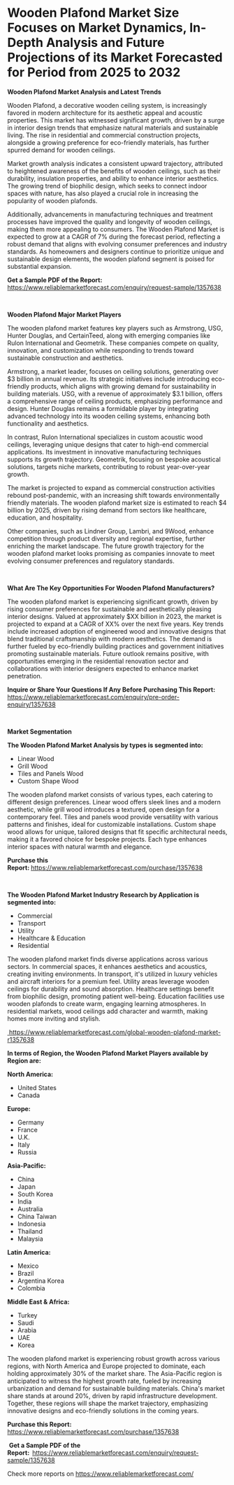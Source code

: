 <p><h1>Wooden Plafond Market Size Focuses on Market Dynamics, In-Depth Analysis and Future Projections of its Market Forecasted for Period from 2025 to 2032</h1></p><p><strong>Wooden Plafond Market Analysis and Latest Trends</strong></p>
<p><p>Wooden Plafond, a decorative wooden ceiling system, is increasingly favored in modern architecture for its aesthetic appeal and acoustic properties. This market has witnessed significant growth, driven by a surge in interior design trends that emphasize natural materials and sustainable living. The rise in residential and commercial construction projects, alongside a growing preference for eco-friendly materials, has further spurred demand for wooden ceilings.</p><p>Market growth analysis indicates a consistent upward trajectory, attributed to heightened awareness of the benefits of wooden ceilings, such as their durability, insulation properties, and ability to enhance interior aesthetics. The growing trend of biophilic design, which seeks to connect indoor spaces with nature, has also played a crucial role in increasing the popularity of wooden plafonds.</p><p>Additionally, advancements in manufacturing techniques and treatment processes have improved the quality and longevity of wooden ceilings, making them more appealing to consumers. The Wooden Plafond Market is expected to grow at a CAGR of 7% during the forecast period, reflecting a robust demand that aligns with evolving consumer preferences and industry standards. As homeowners and designers continue to prioritize unique and sustainable design elements, the wooden plafond segment is poised for substantial expansion.</p></p>
<p><strong>Get a Sample PDF of the Report:&nbsp;</strong> <a href="https://www.reliablemarketforecast.com/enquiry/request-sample/1357638?utm_campaign=3225&utm_medium=2&utm_source=Github&utm_content=ia&utm_term=22032025&utm_id=wooden-plafond">https://www.reliablemarketforecast.com/enquiry/request-sample/1357638</a></p>
<p>&nbsp;</p>
<p><strong>Wooden Plafond Major Market Players</strong></p>
<p><p>The wooden plafond market features key players such as Armstrong, USG, Hunter Douglas, and CertainTeed, along with emerging companies like Rulon International and Geometrik. These companies compete on quality, innovation, and customization while responding to trends toward sustainable construction and aesthetics.</p><p>Armstrong, a market leader, focuses on ceiling solutions, generating over $3 billion in annual revenue. Its strategic initiatives include introducing eco-friendly products, which aligns with growing demand for sustainability in building materials. USG, with a revenue of approximately $3.1 billion, offers a comprehensive range of ceiling products, emphasizing performance and design. Hunter Douglas remains a formidable player by integrating advanced technology into its wooden ceiling systems, enhancing both functionality and aesthetics.</p><p>In contrast, Rulon International specializes in custom acoustic wood ceilings, leveraging unique designs that cater to high-end commercial applications. Its investment in innovative manufacturing techniques supports its growth trajectory. Geometrik, focusing on bespoke acoustical solutions, targets niche markets, contributing to robust year-over-year growth.</p><p>The market is projected to expand as commercial construction activities rebound post-pandemic, with an increasing shift towards environmentally friendly materials. The wooden plafond market size is estimated to reach $4 billion by 2025, driven by rising demand from sectors like healthcare, education, and hospitality. </p><p>Other companies, such as Lindner Group, Lambri, and 9Wood, enhance competition through product diversity and regional expertise, further enriching the market landscape. The future growth trajectory for the wooden plafond market looks promising as companies innovate to meet evolving consumer preferences and regulatory standards.</p></p>
<p>&nbsp;</p>
<p><strong>What Are The Key Opportunities For Wooden Plafond Manufacturers?</strong></p>
<p><p>The wooden plafond market is experiencing significant growth, driven by rising consumer preferences for sustainable and aesthetically pleasing interior designs. Valued at approximately $XX billion in 2023, the market is projected to expand at a CAGR of XX% over the next five years. Key trends include increased adoption of engineered wood and innovative designs that blend traditional craftsmanship with modern aesthetics. The demand is further fueled by eco-friendly building practices and government initiatives promoting sustainable materials. Future outlook remains positive, with opportunities emerging in the residential renovation sector and collaborations with interior designers expected to enhance market penetration.</p></p>
<p><strong>Inquire or Share Your Questions If Any Before Purchasing This Report:</strong> <a href="https://www.reliablemarketforecast.com/enquiry/pre-order-enquiry/1357638?utm_campaign=3225&utm_medium=2&utm_source=Github&utm_content=ia&utm_term=22032025&utm_id=wooden-plafond">https://www.reliablemarketforecast.com/enquiry/pre-order-enquiry/1357638</a></p>
<p>&nbsp;</p>
<p><strong>Market Segmentation</strong></p>
<p><strong>The Wooden Plafond Market Analysis by types is segmented into:</strong></p>
<p><ul><li>Linear Wood</li><li>Grill Wood</li><li>Tiles and Panels Wood</li><li>Custom Shape Wood</li></ul></p>
<p><p>The wooden plafond market consists of various types, each catering to different design preferences. Linear wood offers sleek lines and a modern aesthetic, while grill wood introduces a textured, open design for a contemporary feel. Tiles and panels wood provide versatility with various patterns and finishes, ideal for customizable installations. Custom shape wood allows for unique, tailored designs that fit specific architectural needs, making it a favored choice for bespoke projects. Each type enhances interior spaces with natural warmth and elegance.</p></p>
<p><strong>Purchase this Report:&nbsp;</strong><a href="https://www.reliablemarketforecast.com/purchase/1357638?utm_campaign=3225&utm_medium=2&utm_source=Github&utm_content=ia&utm_term=22032025&utm_id=wooden-plafond">https://www.reliablemarketforecast.com/purchase/1357638</a></p>
<p>&nbsp;</p>
<p><strong>The Wooden Plafond Market Industry Research by Application is segmented into:</strong></p>
<p><ul><li>Commercial</li><li>Transport</li><li>Utility</li><li>Healthcare & Education</li><li>Residential</li></ul></p>
<p><p>The wooden plafond market finds diverse applications across various sectors. In commercial spaces, it enhances aesthetics and acoustics, creating inviting environments. In transport, it's utilized in luxury vehicles and aircraft interiors for a premium feel. Utility areas leverage wooden ceilings for durability and sound absorption. Healthcare settings benefit from biophilic design, promoting patient well-being. Education facilities use wooden plafonds to create warm, engaging learning atmospheres. In residential markets, wood ceilings add character and warmth, making homes more inviting and stylish.</p></p>
<p><a href="https://www.reliablemarketforecast.com/global-wooden-plafond-market-r1357638?utm_campaign=3225&utm_medium=2&utm_source=Github&utm_content=ia&utm_term=22032025&utm_id=wooden-plafond">&nbsp;https://www.reliablemarketforecast.com/global-wooden-plafond-market-r1357638</a></p>
<p><strong>In terms of Region, the Wooden Plafond Market Players available by Region are:</strong></p>
<p>
    <p> <strong> North America: </strong>
        <ul>
            <li>United States</li>
            <li>Canada</li>
        </ul>
        </p> 
    <p> <strong> Europe: </strong>
        <ul>
            <li>Germany</li>
            <li>France</li>
            <li>U.K.</li>
            <li>Italy</li>
            <li>Russia</li>
        </ul>
        </p> 
    <p> <strong> Asia-Pacific: </strong>
        <ul>
            <li>China</li>
            <li>Japan</li>
            <li>South Korea</li>
            <li>India</li>
            <li>Australia</li>
            <li>China Taiwan</li>
            <li>Indonesia</li>
            <li>Thailand</li>
            <li>Malaysia</li>
        </ul>
        </p> 
    <p> <strong> Latin America: </strong>
        <ul>
            <li>Mexico</li>
            <li>Brazil</li>
            <li>Argentina Korea</li>
            <li>Colombia</li>
        </ul>
        </p> 
    <p> <strong> Middle East & Africa: </strong>
        <ul>
            <li>Turkey</li>
            <li>Saudi</li>
            <li>Arabia</li>
            <li>UAE</li>
            <li>Korea</li>
        </ul>
    </p>
    </p>
<p><p>The wooden plafond market is experiencing robust growth across various regions, with North America and Europe projected to dominate, each holding approximately 30% of the market share. The Asia-Pacific region is anticipated to witness the highest growth rate, fueled by increasing urbanization and demand for sustainable building materials. China's market share stands at around 20%, driven by rapid infrastructure development. Together, these regions will shape the market trajectory, emphasizing innovative designs and eco-friendly solutions in the coming years.</p></p>
<p><strong>Purchase this Report: </strong><a href="https://www.reliablemarketforecast.com/purchase/1357638?utm_campaign=3225&utm_medium=2&utm_source=Github&utm_content=ia&utm_term=22032025&utm_id=wooden-plafond">https://www.reliablemarketforecast.com/purchase/1357638</a></p>
<p>&nbsp;<strong>Get a Sample PDF of the Report:&nbsp;&nbsp;</strong><a href="https://www.reliablemarketforecast.com/enquiry/request-sample/1357638?utm_campaign=3225&utm_medium=2&utm_source=Github&utm_content=ia&utm_term=22032025&utm_id=wooden-plafond">https://www.reliablemarketforecast.com/enquiry/request-sample/1357638</a></p>
<p><strong></strong></p>
<p>Check more reports on <a href="https://www.reliablemarketforecast.com/?utm_campaign=3225&utm_medium=2&utm_source=Github&utm_content=ia&utm_term=22032025&utm_id=wooden-plafond">https://www.reliablemarketforecast.com/</a></p>
